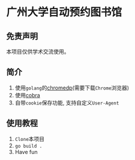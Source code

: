 # 广州大学自动预约图书馆

## 免责声明

本项目仅供学术交流使用。

## 简介

1. 使用`golang`的[chromedp](https://github.com/chromedp/chromedp)(需要下载`Chrome`浏览器)
2. 使用[cobra](https://cobra.dev/)
3. 自带`cookie`保存功能, 支持自定义`User-Agent`

## 使用教程

1. `Clone`本项目
2. `go build .`
3. Have fun